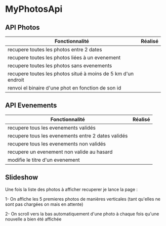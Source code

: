 # MyPhotosApi

## API Photos

| Fonctionnalité  | Réalisé | 
| ------------- | ------------- | 
| recupere toutes les photos entre 2 dates | |
| recupere toutes les photos liées à un evenement | |
| recupere toutes les photos sans evenements | |
| recupere toutes les photos situé à moins de 5 km d'un endroit  | |
| renvoi el binaire d'une phot en fonction de son id  | |

## API Evenements

| Fonctionnalité  | Réalisé | 
| ------------- | ------------- | 
| recupere tous les evenements validés | |
| recupere tous les evenements entre 2 dates validés | |
| recupere tous les evenements non validés | |
| recupere un evenement non valide au hasard | |
| modifie le titre d'un evenement | |

## Slideshow

Une fois la liste des photos à afficher recuperer je lance la page :

1- On affiche les 5 premieres photos de manières verticales (tant qu'elles ne sont pas chargées on mais en attente)

2- On scroll vers la bas automatiquement d'une photo à chaque fois qu'une nouvelle a bien été affichée

